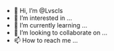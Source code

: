 - 👋 Hi, I’m @Lvscls
- 👀 I’m interested in ...
- 🌱 I’m currently learning ...
- 💞️ I’m looking to collaborate on ...
- 📫 How to reach me ...

<!---
Lvscls/Lvscls is a ✨ special ✨ repository because its `README.md` (this file) appears on your GitHub profile.
You can click the Preview link to take a look at your changes.
--->
